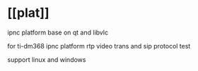[[plat]]
====

ipnc platform base on qt and libvlc

for ti-dm368 ipnc platform rtp video trans and sip protocol test

support linux and windows
